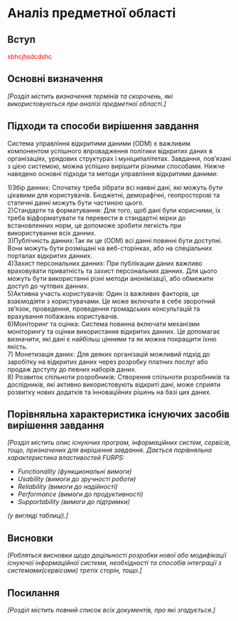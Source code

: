 # Аналіз предметної області

## Вступ

<span style="color:red"> sbhcjhsdcdshc </span>

## Основні визначення

*[Розділ містить визначення термінів та скорочень, які використовуються при аналізі предметної області.]*

## Підходи та способи вирішення завдання

Система управління відкритими даними (ODM) є важливим компонентом успішного впровадження політики відкритих даних в організаціях, урядових структурах і муніципалітетах. Завдання, пов’язані з цією системою, можна успішно вирішити різними способами. Нижче наведено основні підходи та методи управління відкритими даними:  

1)Збір данних: Спочатку треба зібрати всі наявні дані, які можуть бути цікавими для користувачів. Бюджетні, деморафічні, геопросторові та статичні данні можуть бути частиною цього.  
2)Стандарти та форматування: Для того, щоб дані були корисними, їх треба відформатувати та перевести в стандартні мірки до встановленних норм, це допоможе зробити легкість при використуванни всіх данних.    
3)Публічність данних:Так як це (ODM) всі данні повинні бути доступні. Вони можуть бути розміщані на веб-сторінках, або на спеціальних порталах відкритих данних.  
4)Захист персональних данних: При публікации даних важливо враховувати приватність та захист персональних данних. Для цього можуть бути використанні різні методи анонімізації, або обмежити  доступ до чутлвих данних.   
5)Активна участь користувачів: Один із важливих факторів, це взаємодіяти з користувачами. Це може включати в себе зворотний зв’язок, проведення, проведення громадських консультацій та врахування побажань користувачів.   
6)Моніторинг та оцінка: Система повинна включати механізми моніторингу та оцінки використання відкритих данних. Це допомагає визначити, які дані є найбільш цінними та як можна покращити їхню якість.   
7) Монетизація даних: Для деяких організацій можливий підхід до заробітку на відкритих даних через розробку платних послуг або продаж доступу до певних наборів даних.   
8) Розвиток спільноти розробників: Створення спільноти розробників та дослідників, які активно використовують відкриті дані, може сприяти розвитку нових додатків та інноваційних рішень на базі цих даних.   


## Порівняльна характеристика існуючих засобів вирішення завдання

*[Розділ містить опис існуючих програм, інформаційних систем, сервісів, тощо, призначених для вирішення 
завдання. Дається порівняльна характеристика властивостей FURPS:*
- *Functionality (функциональні вимоги)*
- *Usability (вимоги до зручності роботи)*
- *Reliability (вимоги до надійності)*
- *Performance (вимоги до продуктивності)*
- *Supportability (вимоги до підтримки)*

 *(у вигляді таблиці).]*

## Висновки

*[Робляться висновки щодо доцільності розробки нової або модифікації існуючої інформаційної системи, необхідності та способів інтеграції з системами(сервісами) третіх сторін, тощо.]*

## Посилання

*[Розділ містить повний список всіх документів, про які згадується.]*
